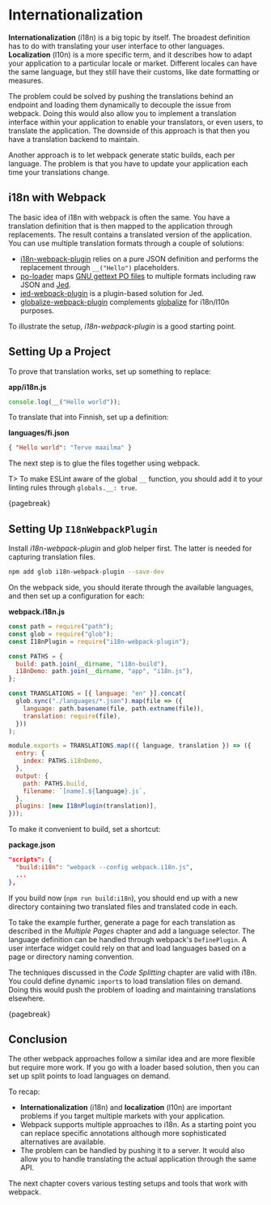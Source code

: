 # Internationalization

**Internationalization** (i18n) is a big topic by itself. The broadest definition has to do with translating your user interface to other languages. **Localization** (l10n) is a more specific term, and it describes how to adapt your application to a particular locale or market. Different locales can have the same language, but they still have their customs, like date formatting or measures.

The problem could be solved by pushing the translations behind an endpoint and loading them dynamically to decouple the issue from webpack. Doing this would also allow you to implement a translation interface within your application to enable your translators, or even users, to translate the application. The downside of this approach is that then you have a translation backend to maintain.

Another approach is to let webpack generate static builds, each per language. The problem is that you have to update your application each time your translations change.

## i18n with Webpack

The basic idea of i18n with webpack is often the same. You have a translation definition that is then mapped to the application through replacements. The result contains a translated version of the application. You can use multiple translation formats through a couple of solutions:

- [i18n-webpack-plugin](https://www.npmjs.com/package/i18n-webpack-plugin) relies on a pure JSON definition and performs the replacement through `__("Hello")` placeholders.
- [po-loader](https://www.npmjs.com/package/po-loader) maps [GNU gettext PO files](https://www.gnu.org/software/gettext/manual/html_node/PO-Files.html) to multiple formats including raw JSON and [Jed](https://messageformat.github.io/Jed/).
- [jed-webpack-plugin](https://www.npmjs.com/package/jed-webpack-plugin) is a plugin-based solution for Jed.
- [globalize-webpack-plugin](https://www.npmjs.com/package/globalize-webpack-plugin) complements [globalize](https://www.npmjs.com/package/globalize) for i18n/l10n purposes.

To illustrate the setup, _i18n-webpack-plugin_ is a good starting point.

## Setting Up a Project

To prove that translation works, set up something to replace:

**app/i18n.js**

```javascript
console.log(__("Hello world"));
```

To translate that into Finnish, set up a definition:

**languages/fi.json**

```json
{ "Hello world": "Terve maailma" }
```

The next step is to glue the files together using webpack.

T> To make ESLint aware of the global `__` function, you should add it to your linting rules through `globals.__: true`.

{pagebreak}

## Setting Up `I18nWebpackPlugin`

Install _i18n-webpack-plugin_ and _glob_ helper first. The latter is needed for capturing translation files.

```bash
npm add glob i18n-webpack-plugin --save-dev
```

On the webpack side, you should iterate through the available languages, and then set up a configuration for each:

**webpack.i18n.js**

```javascript
const path = require("path");
const glob = require("glob");
const I18nPlugin = require("i18n-webpack-plugin");

const PATHS = {
  build: path.join(__dirname, "i18n-build"),
  i18nDemo: path.join(__dirname, "app", "i18n.js"),
};

const TRANSLATIONS = [{ language: "en" }].concat(
  glob.sync("./languages/*.json").map(file => ({
    language: path.basename(file, path.extname(file)),
    translation: require(file),
  }))
);

module.exports = TRANSLATIONS.map(({ language, translation }) => ({
  entry: {
    index: PATHS.i18nDemo,
  },
  output: {
    path: PATHS.build,
    filename: `[name].${language}.js`,
  },
  plugins: [new I18nPlugin(translation)],
}));
```

To make it convenient to build, set a shortcut:

**package.json**

```json
"scripts": {
  "build:i18n": "webpack --config webpack.i18n.js",
  ...
},
```

If you build now (`npm run build:i18n`), you should end up with a new directory containing two translated files and translated code in each.

To take the example further, generate a page for each translation as described in the _Multiple Pages_ chapter and add a language selector. The language definition can be handled through webpack's `DefinePlugin`. A user interface widget could rely on that and load languages based on a page or directory naming convention.

The techniques discussed in the _Code Splitting_ chapter are valid with i18n. You could define dynamic `import`s to load translation files on demand. Doing this would push the problem of loading and maintaining translations elsewhere.

{pagebreak}

## Conclusion

The other webpack approaches follow a similar idea and are more flexible but require more work. If you go with a loader based solution, then you can set up split points to load languages on demand.

To recap:

- **Internationalization** (i18n) and **localization** (l10n) are important problems if you target multiple markets with your application.
- Webpack supports multiple approaches to i18n. As a starting point you can replace specific annotations although more sophisticated alternatives are available.
- The problem can be handled by pushing it to a server. It would also allow you to handle translating the actual application through the same API.

The next chapter covers various testing setups and tools that work with webpack.
